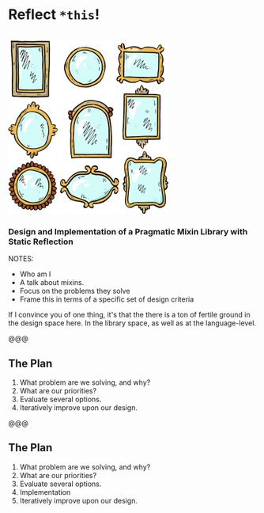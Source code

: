 # Reflect `*this`!

<br/>
<img src="img/mirrors.png" style="height:350px;" />

### Design and Implementation of a Pragmatic Mixin Library with Static Reflection
<!-- .element style="font-size:32pt; width:80%" -->

NOTES:

* Who am I
* A talk about mixins.
* Focus on the problems they solve
* Frame this in terms of a specific set of design criteria

If I convince you of one thing, it's that the there is a ton of fertile ground
in the design space here. In the library space, as well as at the
language-level.

@@@ <!-- .element data-auto-animate -->

## The Plan

1. What problem are we solving, and why?
1. What are our priorities?
1. Evaluate several options.
1. Iteratively improve upon our design.

@@@ <!-- .element data-auto-animate -->

## The Plan

1. What problem are we solving, and why?
1. What are our priorities?
1. Evaluate several options.
1. Implementation
1. Iteratively improve upon our design.
